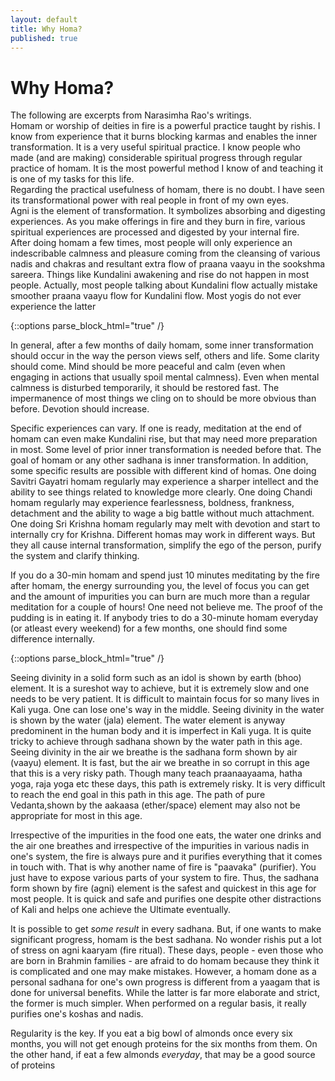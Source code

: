 ```yaml
---
layout: default
title: Why Homa?
published: true
---
```


<div class="well">
<h1>Why Homa?</h1>
The following are excerpts from Narasimha Rao's writings.
</div>


<div class="well">
Homam or worship of deities in fire is a powerful practice taught by rishis. I know from experience that it  burns blocking karmas and enables the inner transformation. It is a very useful spiritual practice. I know  people who made (and are making) considerable spiritual progress through regular practice of homam. It is the most powerful method I know of and teaching it is one of my tasks for this life.
</div>

<div class="well">
Regarding the practical usefulness of homam, there  is no doubt. I have seen its transformational power with real people in front of my own eyes.
</div>

<div class="well">
Agni is the element of transformation. It symbolizes absorbing and digesting experiences. As you make offerings in fire and they burn in fire, various spiritual experiences are processed and digested by your internal fire.
</div>

<div class="well">
After doing homam a few times, most people will only experience an indescribable calmness and pleasure coming from the cleansing of various nadis and chakras and resultant extra flow of praana vaayu in the sookshma sareera. Things like Kundalini awakening and rise do not happen in most people. Actually,  most people talking about Kundalini flow actually mistake smoother praana vaayu flow for Kundalini  flow. Most yogis do not ever experience the latter
</div>

{::options parse_block_html="true" /}
<div class="well">
In general, after a few months of daily homam, some inner transformation should occur in the way the person views self, others and life. Some clarity should come. Mind should be more peaceful and calm (even when engaging in actions that usually spoil  mental calmness). Even when mental calmness is disturbed temporarily, it should be restored fast. The  impermanence of most things we cling on to should be more obvious than before. Devotion should increase.

Specific experiences can vary. If one is ready, meditation at the end of homam can even make Kundalini rise, but that may need more preparation in most. Some level of prior inner transformation is needed before that. The goal of homam or any other sadhana is inner transformation. In addition, some specific results are possible with different kind of homas. One doing Savitri Gayatri homam regularly may experience a sharper intellect and the ability to see things related to knowledge more clearly. One doing Chandi  homam regularly may experience fearlessness, boldness, frankness, detachment and the ability to wage a big battle without much attachment. One doing Sri Krishna homam regularly may melt with devotion and start to internally cry for Krishna. Different homas may work in different ways. But they all cause internal transformation, simplify the ego of the person, purify the system and clarify thinking.
</div>

<div class="well">
If you do a 30-min homam and spend just 10 minutes meditating by the fire after homam, the energy surrounding you, the level of focus you can get and the amount of impurities you can burn are much more than a regular meditation for a couple of hours! One need not believe me. The proof of the pudding is in eating it. If anybody tries to do a 30-minute homam everyday (or atleast every weekend) for a few months, one should find some difference internally.
</div>

{::options parse_block_html="true" /}
<div class="well">
Seeing divinity in a solid form such as an idol is shown by earth (bhoo) element. It is a sureshot way to achieve, but it is extremely slow and one needs to be very patient. It is difficult to maintain focus for so many lives in Kali yuga. One can lose one's way in the middle. Seeing divinity in the water is shown by the water (jala) element. The water element is anyway predominent in the human body and it is imperfect in Kali yuga. It is quite tricky to achieve through sadhana shown by the water path in this age. Seeing divinity in the air we breathe is the sadhana form shown by air (vaayu) element. It is fast, but the air we breathe in so corrupt in this age that this is a very risky path. Though many teach praanaayaama, hatha yoga, raja yoga etc these days, this path is extremely risky. It is very difficult to reach the end goal in this path in this age. The path of pure Vedanta,shown by the aakaasa (ether/space) element may also not be appropriate for most in this age.

Irrespective of the impurities in the food one eats, the water one drinks and the air one breathes and irrespective of the impurities in various nadis in  one's system, the fire is always pure and it purifies everything that it comes in touch with. That is why another name of fire is "paavaka" (purifier). You just have to expose various parts of your system to fire. Thus, the sadhana form shown by fire (agni) element is the safest and quickest in this age for most people. It is quick and safe and purifies one despite other distractions of Kali and helps one achieve the Ultimate eventually.

It is possible to get *some result* in every sadhana. But, if one wants to make significant progress, homam is the best sadhana. No wonder rishis put a lot of stress on agni kaaryam (fire ritual). These days, people - even those who are born in Brahmin families - are afraid to do homam because they think it is complicated and one may make mistakes. However, a homam done as a personal sadhana for one's own progress is different from a yaagam that is done for universal benefits. While the latter is far more elaborate and strict, the former is much simpler. When performed on a regular basis, it really purifies one's koshas and nadis.

Regularity is the key. If you eat a big bowl of almonds once every six months, you will not get enough proteins for the six months from them. On the other hand, if eat a few almonds *everyday*, that may be a good source of proteins
</div>
